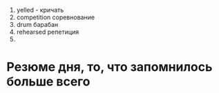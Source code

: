 1. yelled - кричать
2. competition соревнование 
3. drum барабан
4. rehearsed репетиция
5. 








# Резюме дня, то, что запомнилось больше всего